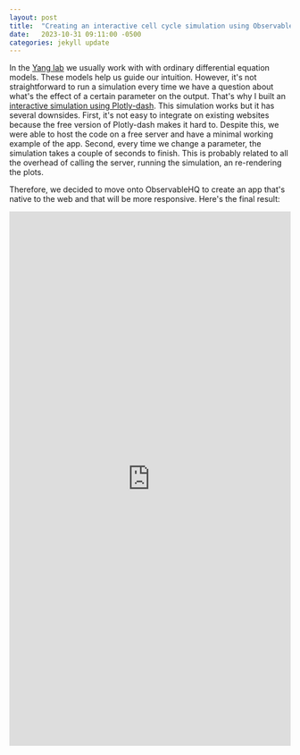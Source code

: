 ```yaml
---
layout: post
title:  "Creating an interactive cell cycle simulation using ObservableHQ"
date:   2023-10-31 09:11:00 -0500
categories: jekyll update
---
```

In the [Yang lab](https://www-personal.umich.edu/~qiongy/) we usually work with with ordinary differential equation models. These models help us guide our intuition. However, it's not straightforward to run a simulation every time we have a question about
what's the effect of a certain parameter on the output. That's why I built an [interactive simulation using Plotly-dash](https://github.com/YangLab-um/interactive-cell-cycle). This simulation works but it has several downsides. First, it's not easy to integrate
on existing websites because the free version of Plotly-dash makes it hard to. Despite this, we were able to host the code on a free server and have a minimal working example of the app. Second, every time we change
a parameter, the simulation takes a couple of seconds to finish. This is probably related to all the overhead of calling the server, running the simulation, an re-rendering the plots. 

Therefore, we decided to move onto ObservableHQ to create an app that's native to the web and that will be more responsive. Here's the final result:
<iframe width="100%" height="957" frameborder="0"
  src="https://observablehq.com/embed/3ad2343ac1f69afb@1197?cells=parameterSliders%2CrenderedPlots%2ChtmlStyling"></iframe>
